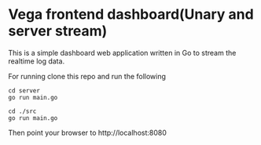 # Vega frontend dashboard(Unary and server stream)

This is a simple dashboard web application written in Go to stream the realtime log data.

For running clone this repo and run the following

```
cd server
go run main.go

cd ./src
go run main.go
```

Then point your browser to http://localhost:8080
